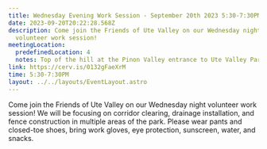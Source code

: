 ```yaml
---
title: Wednesday Evening Work Session - September 20th 2023 5:30-7:30PM
date: 2023-09-20T20:22:28.568Z
description: Come join the Friends of Ute Valley on our Wednesday night
  volunteer work session!
meetingLocation:
  predefinedLocation: 4
  notes: Top of the hill at the Pinon Valley entrance to Ute Valley Park
link: https://cerv.is/0132gFaeXrM
time: 5:30-7:30PM
layout: ../../layouts/EventLayout.astro
---
```

Come join the Friends of Ute Valley on our Wednesday night volunteer work session! We will be focusing on corridor clearing, drainage installation, and fence construction in multiple areas of the park. Please wear pants and closed-toe shoes, bring work gloves, eye protection, sunscreen, water, and snacks.